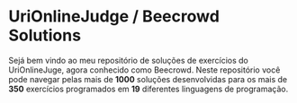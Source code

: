 # UriOnlineJudge / Beecrowd Solutions

Sejá bem vindo ao meu repositório de soluções de exercícios do UriOnlineJuge, agora conhecido como Beecrowd. Neste repositório você pode navegar pelas mais de **1000** soluções desenvolvidas para os mais de **350** exercícios programados em **19** diferentes linguagens de programação.
  
